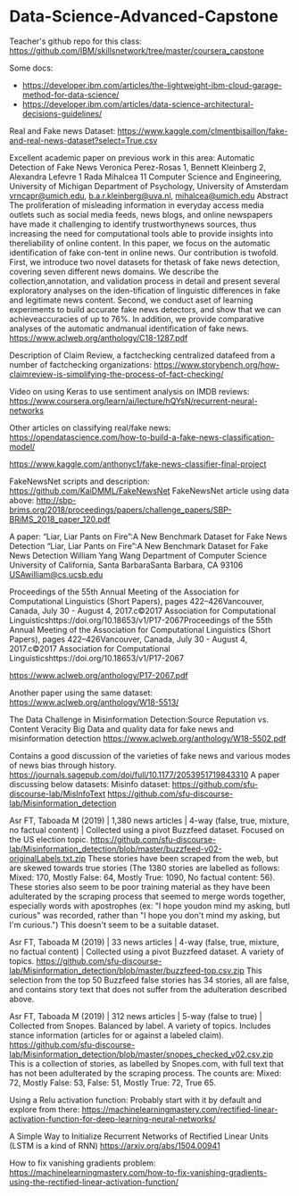 # Data-Science-Advanced-Capstone

Teacher's github repo for this class:
https://github.com/IBM/skillsnetwork/tree/master/coursera_capstone

Some docs:
* https://developer.ibm.com/articles/the-lightweight-ibm-cloud-garage-method-for-data-science/
* https://developer.ibm.com/articles/data-science-architectural-decisions-guidelines/


Real and Fake news Dataset:
https://www.kaggle.com/clmentbisaillon/fake-and-real-news-dataset?select=True.csv

Excellent academic paper on previous work in this area:
Automatic Detection of Fake News Veronica Perez-Rosas 1, Bennett Kleinberg 2, Alexandra Lefevre 1 Rada Mihalcea 11 
Computer Science and Engineering, University of Michigan
Department of Psychology, University of Amsterdam vrncapr@umich.edu, b.a.r.kleinberg@uva.nl, mihalcea@umich.edu
Abstract 
The proliferation of misleading information in everyday access media outlets such as social media feeds, news blogs, and online newspapers have made it challenging to identify trustworthynews sources, thus increasing the need for computational tools able to provide insights into thereliability of online content.  In this paper, we focus on the automatic identification of fake con-tent in online news.  Our contribution is twofold.  First, we introduce two novel datasets for thetask of fake news detection, covering seven different news domains. We describe the collection,annotation, and validation process in detail and present several exploratory analyses on the iden-tification of linguistic differences in fake and legitimate news content.  Second, we conduct aset of learning experiments to build accurate fake news detectors, and show that we can achieveaccuracies of up to 76%.   In addition,  we provide comparative analyses of the automatic andmanual identification of fake news.
https://www.aclweb.org/anthology/C18-1287.pdf

Description of Claim Review, a factchecking centralized datafeed from a number of factchecking organizations:
https://www.storybench.org/how-claimreview-is-simplifying-the-process-of-fact-checking/

Video on using Keras to use sentiment analysis on IMDB reviews:
https://www.coursera.org/learn/ai/lecture/hQYsN/recurrent-neural-networks
 
Other  articles on classifying real/fake news:
https://opendatascience.com/how-to-build-a-fake-news-classification-model/

https://www.kaggle.com/anthonyc1/fake-news-classifier-final-project

FakeNewsNet scripts and description:
https://github.com/KaiDMML/FakeNewsNet
FakeNewsNet article using data above: 
http://sbp-brims.org/2018/proceedings/papers/challenge_papers/SBP-BRiMS_2018_paper_120.pdf

A paper: “Liar, Liar Pants on Fire”:A New Benchmark Dataset for Fake News Detection
“Liar, Liar Pants on Fire”:A New Benchmark Dataset for Fake News Detection William Yang Wang Department of Computer Science University of California, Santa BarbaraSanta Barbara, CA 93106 USAwilliam@cs.ucsb.edu

Proceedings of the 55th Annual Meeting of the Association for Computational Linguistics (Short Papers), pages 422–426Vancouver, Canada, July 30 - August 4, 2017.c©2017 Association for Computational Linguisticshttps://doi.org/10.18653/v1/P17-2067Proceedings of the 55th Annual Meeting of the Association for Computational Linguistics (Short Papers), pages 422–426Vancouver, Canada, July 30 - August 4, 2017.c©2017 Association for Computational Linguisticshttps://doi.org/10.18653/v1/P17-2067

https://www.aclweb.org/anthology/P17-2067.pdf

Another paper using the same dataset:
https://www.aclweb.org/anthology/W18-5513/


The Data Challenge in Misinformation Detection:Source Reputation vs. Content Veracity
Big Data and quality data for fake news and misinformation detection 
 https://www.aclweb.org/anthology/W18-5502.pdf

Contains a good discussion of the varieties of fake news and various modes of news bias through history.
https://journals.sagepub.com/doi/full/10.1177/2053951719843310
A paper discussing below datasets: 
Misinfo dataset: https://github.com/sfu-discourse-lab/MisInfoText 
https://github.com/sfu-discourse-lab/Misinformation_detection

Asr FT, Taboada M (2019) | 1,380 news articles | 4-way (false, true, mixture, no factual content) | Collected using a pivot Buzzfeed dataset. 
Focused on the US election topic. https://github.com/sfu-discourse-lab/Misinformation_detection/blob/master/buzzfeed-v02-originalLabels.txt.zip
These stories have been scraped from the web, but are skewed towards true stories (The 1380 stories are labelled as follows: Mixed: 170, Mostly False: 64, Mostly True: 1090, No factual content: 56).  These stories also seem to be poor training material as they have been adulterated by the scraping process that seemed to merge words together, especially words with apostrophes (ex: "I hope youdon mind my asking, butI curious" was recorded, rather than "I hope you don't mind my asking, but I'm curious.") This doesn't seem to be a suitable dataset. 


Asr FT, Taboada M (2019) | 33 news articles | 4-way (false, true, mixture, no factual content) | Collected using a pivot Buzzfeed dataset. 
A variety of topics. https://github.com/sfu-discourse-lab/Misinformation_detection/blob/master/buzzfeed-top.csv.zip
This selection from the top 50 Buzzfeed false stories has 34 stories, all are false, and contains story text that does not suffer from the adulteration described above.  

Asr FT, Taboada M (2019) | 312 news articles | 5-way (false to true) | Collected from Snopes. Balanced by label. A variety of topics. Includes stance information (articles for or against a labeled claim). https://github.com/sfu-discourse-lab/Misinformation_detection/blob/master/snopes_checked_v02.csv.zip
This is a collection of stories, as labelled by Snopes.com, with  full text that has not been adulterated by the scraping process.  The counts are: Mixed: 72, Mostly False: 53, False: 51, Mostly True: 72, True 65.

Using a Relu activation function:
Probably start with it by default and explore from there:
https://machinelearningmastery.com/rectified-linear-activation-function-for-deep-learning-neural-networks/

A Simple Way to Initialize Recurrent Networks of Rectified Linear Units (LSTM is a kind of RNN)
https://arxiv.org/abs/1504.00941

How to fix vanishing gradients problem:
https://machinelearningmastery.com/how-to-fix-vanishing-gradients-using-the-rectified-linear-activation-function/








